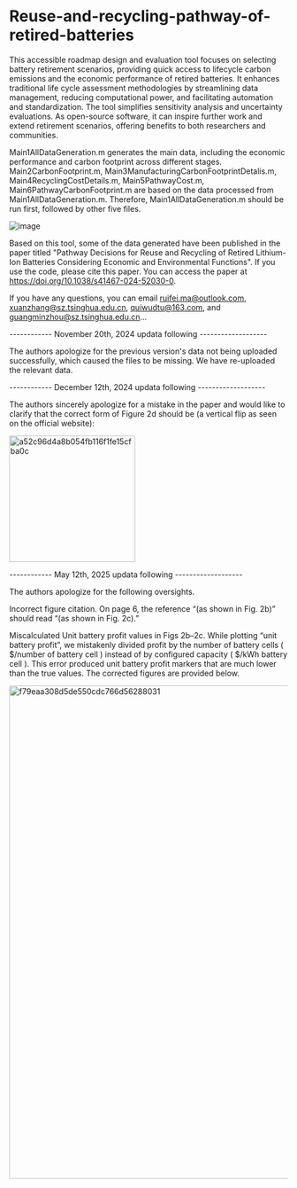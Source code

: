 # Reuse-and-recycling-pathway-of-retired-batteries

This accessible roadmap design and evaluation tool focuses on selecting battery retirement scenarios, providing quick access to lifecycle carbon emissions and the economic performance of retired batteries. It enhances traditional life cycle assessment methodologies by streamlining data management, reducing computational power, and facilitating automation and standardization. The tool simplifies sensitivity analysis and uncertainty evaluations. As open-source software, it can inspire further work and extend retirement scenarios, offering benefits to both researchers and communities.

Main1AllDataGeneration.m generates the main data, including the economic performance and carbon footprint across different stages. Main2CarbonFootprint.m, Main3ManufacturingCarbonFootprintDetalis.m, Main4RecyclingCostDetails.m, Main5PathwayCost.m, Main6PathwayCarbonFootprint.m are based on the data processed from Main1AllDataGeneration.m. Therefore, Main1AllDataGeneration.m should be run first, followed by other five files.

![image](https://github.com/user-attachments/assets/f8fc40d9-5562-4e70-a455-651cc0dba5b5)

Based on this tool, some of the data generated have been published in the paper titled "Pathway Decisions for Reuse and Recycling of Retired Lithium-Ion Batteries Considering Economic and Environmental Functions". If you use the code, please cite this paper. You can access the paper at https://doi.org/10.1038/s41467-024-52030-0.

If you have any questions, you can email ruifei.ma@outlook.com, xuanzhang@sz.tsinghua.edu.cn, quiwudtu@163.com, and guangminzhou@sz.tsinghua.edu.cn...


------------ November 20th, 2024 updata following -------------------

The authors apologize for the previous version's data not being uploaded successfully, which caused the files to be missing. We have re-uploaded the relevant data.

------------ December 12th, 2024 updata following -------------------

The authors sincerely apologize for a mistake in the paper and would like to clarify that the correct form of Figure 2d should be (a vertical flip as seen on the official website):

<img width="228" alt="a52c96d4a8b054fb116f1fe15cfba0c" src="https://github.com/user-attachments/assets/1daae336-1d23-44d8-b79b-c601ea5e4a5b" />

------------ May 12th, 2025 updata following -------------------

The authors apologize for the following oversights.

Incorrect figure citation.
On page 6, the reference “(as shown in Fig. 2b)” should read “(as shown in Fig. 2c).”

Miscalculated Unit battery profit values in Figs 2b–2c.
While plotting “unit battery profit”, we mistakenly divided profit by the number of battery cells ( $/number of battery cell ) instead of by configured capacity ( $/kWh battery cell ). This error produced unit battery profit markers that are much lower than the true values. The corrected figures are provided below.

<img width="890" alt="f79eaa308d5de550cdc766d56288031" src="https://github.com/user-attachments/assets/7dfb7ee7-a3fb-4e82-af58-df1a360dec4d" />
